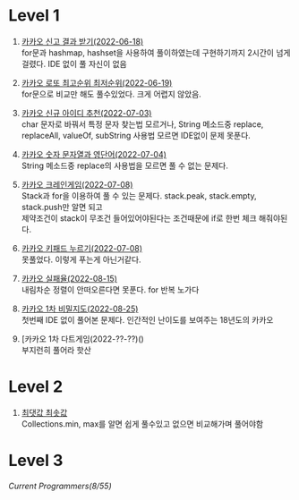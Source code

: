 # Level 1  
  
1. [카카오 신고 결과 받기(2022-06-18)](https://github.com/aIgotalk/Algorithm/blob/main/%ED%94%84%EB%A1%9C%EA%B7%B8%EB%9E%98%EB%A8%B8%EC%8A%A4/%EB%A0%88%EB%B2%A81/%EC%B9%B4%EC%B9%B4%EC%98%A4%20%EC%8B%A0%EA%B3%A0%ED%95%98%EA%B8%B0.md)  
for문과 hashmap, hashset을 사용하여 풀이하였는데 구현하기까지 2시간이 넘게 걸렸다. IDE 없이 풀 자신이 없음

2. [카카오 로또 최고순위 최저순위(2022-06-19)](https://github.com/aIgotalk/Algorithm/blob/main/%ED%94%84%EB%A1%9C%EA%B7%B8%EB%9E%98%EB%A8%B8%EC%8A%A4/%EB%A0%88%EB%B2%A81/%EC%B9%B4%EC%B9%B4%EC%98%A4%20%EB%A1%9C%EB%98%90%EC%B5%9C%EA%B3%A0%EC%88%9C%EC%9C%84%20%EC%B5%9C%EC%A0%80%EC%88%9C%EC%9C%84.md)  
for문으로 비교만 해도 풀수있었다. 크게 어렵지 않았음.

3. [카카오 신규 아이디 추천(2022-07-03)](https://github.com/JayFreemandev/Problem-Solving/blob/main/Programmers/Level1/Kakao_recommand_id.java)  
char 문자로 바꿔서 특정 문자 찾는법 모르거나, String 메소드중 replace, replaceAll, valueOf, subString 사용법 모르면 IDE없이 문제 못푼다. 

4. [카카오 숫자 문자열과 영단어(2022-07-04)](https://github.com/JayFreemandev/Problem-Solving/blob/main/Programmers/Level1/Kakao_Number_game.java)    
String 메소드중 replace의 사용법을 모르면 풀 수 없는 문제다.  

5. [카카오 크레인게임(2022-07-08)](https://github.com/JayFreemandev/Problem-Solving/blob/main/Programmers/Level1/Kakao_Array_Game.java)      
Stack과 for을 이용하여 풀 수 있는 문제다. stack.peak, stack.empty, stack.push만 알면 되고   
제약조건이 stack이 무조건 들어있어야된다는 조건때문에 if로 한번 체크 해줘야된다.  

6. [카카오 키패드 누르기(2022-07-08)](https://github.com/JayFreemandev/Problem-Solving/blob/main/Programmers/Level1/Kakao_Keypad.java)      
못풀었다. 이렇게 푸는게 아닌거같다.

7. [카카오 실패율(2022-08-15)](https://github.com/JayFreemandev/Problem-Solving/blob/main/Programmers/Level1/Kakao_Failure_Rate.java)   
내림차순 정렬이 안떠오른다면 못푼다. for 반복 노가다

8. [카카오 1차 비밀지도(2022-08-25)](https://github.com/JayFreemandev/Problem-Solving/blob/main/Programmers/Level1/Kakao_Secret_Map.java)  
첫번째 IDE 없이 풀어본 문제다. 인간적인 난이도를 보여주는 18년도의 카카오  

9. [카카오 1차 다트게임(2022-??-??)()  
부지런히 풀어라 핫산

# Level 2
1. [최댓값 최솟값](https://github.com/JayFreemandev/Problem-Solving/blob/main/Programmers/Level2/Max_Min.java)  
Collections.min, max를 알면 쉽게 풀수있고 없으면 비교해가며 풀어야함  
# Level 3
###### Current Programmers(8/55)  
